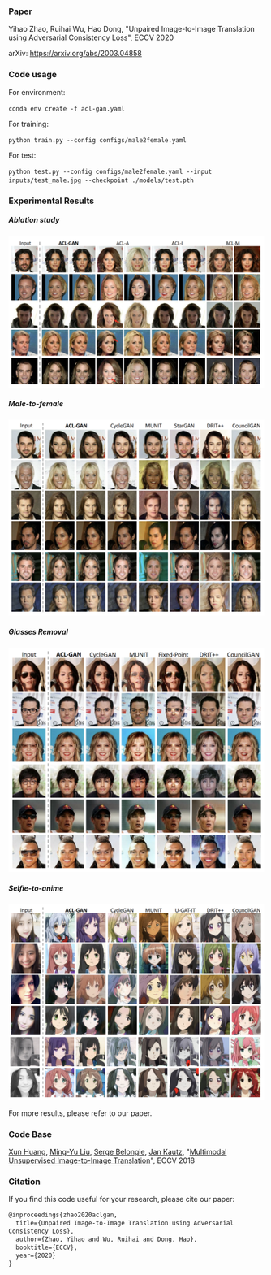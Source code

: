 ### Paper

Yihao Zhao, Ruihai Wu, Hao Dong, "Unpaired Image-to-Image Translation using Adversarial Consistency Loss", ECCV 2020

arXiv: https://arxiv.org/abs/2003.04858 

### Code usage

For environment: 

`conda env create -f acl-gan.yaml`

For training: 

`python train.py --config configs/male2female.yaml`

For test: 

`python test.py --config configs/male2female.yaml --input inputs/test_male.jpg --checkpoint ./models/test.pth` 

### Experimental Results

##### Ablation study

<img src="figures/ablation_study.png" alt="ablation_study" style="zoom:50%;" />

##### Male-to-female

<img src="figures/male2female.png" alt="male2female" style="zoom:50%;" />

##### Glasses Removal

<img src="figures/glasses_removal.png" alt="glasses_removal" style="zoom:50%;" />

##### Selfie-to-anime

<img src="figures/selfie2anime.png" alt="selfie2anime" style="zoom:50%;" />



For more results, please refer to our paper.

### Code Base

[Xun Huang](http://www.cs.cornell.edu/~xhuang/), [Ming-Yu Liu](http://mingyuliu.net/), [Serge Belongie](https://vision.cornell.edu/se3/people/serge-belongie/), [Jan Kautz](http://jankautz.com/), "[Multimodal Unsupervised Image-to-Image Translation](https://arxiv.org/abs/1804.04732)", ECCV 2018

### Citation

If you find this code useful for your research, please cite our paper:

```
@inproceedings{zhao2020aclgan,
  title={Unpaired Image-to-Image Translation using Adversarial Consistency Loss},
  author={Zhao, Yihao and Wu, Ruihai and Dong, Hao},
  booktitle={ECCV},
  year={2020}
}
```

